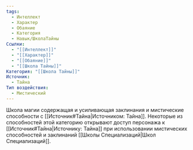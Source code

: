 ```yaml
---
tags:
  - Интеллект
  - Характер
  - Обаяние
  - Категория
  - Навык/ШколаТайны
Ссылки:
  - "[[Интеллект]]"
  - "[[Характер]]"
  - "[[Обаяние]]"
  - "[[Школа Тайны]]"
Категория: "[[Школа Тайны]]"
Источник:
  - Тайна
Тип воздействия:
  - Мистический
---
```

Школа магии содержащая и усиливающая заклинания и мистические способности с [[Источник#Тайна|Источником: Тайна]]. Некоторые из способностей этой категорию открывают доступ персонажа к [[Источник#Тайна|Источнику: Тайна]] при использовании мистических способностей и заклинаний [[Школы Специализаций|Школ Специализаций]]. 